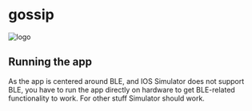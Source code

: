 # gossip
![logo](https://github.com//jespermunkeby/gossip/blob/main/gossip-logo.png?raw=true)

## Running the app
As the app is centered around BLE, and IOS Simulator does not support BLE, you have to run the app directly on hardware to get BLE-related functionality to work. For other stuff Simulator should work.
